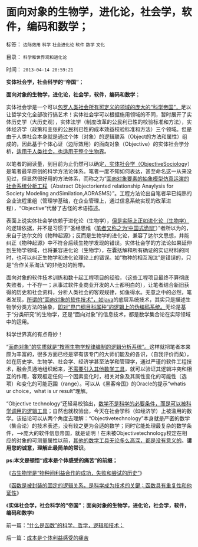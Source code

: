 # 面向对象的生物学，进化论，社会学，软件，编码和数学；

标签： `边际效用` `科学` `社会进化论` `软件` `数学` `文化` 

目录： `科学和世界观和进化论`

时间： `2013-04-14 20:59:21`

**实体社会学，社会科学的“帝国”**；

**面向对象的生物学，进化论，社会学，软件，编码和数学**；

实体社会学是一个可以[包罗人类社会所有可定义的领域的庞大的“科学帝国”，](../../../2012/12/12/进化论分类物种，社会进化论研究生物合作方式；.md)足以让哲学文化全部改行搞艺术！实体社会学可以根据施用领域的不同，暂时展开了实体历史学（大历史观），实体法学（制度改革的公民利已性的校验标准和方法），实体经济学（政策和主张的公民利已性的成本效益校验标准和方法）三个领域。但是由于人类社会本身就是通过个体（对象）的逻辑联系（Object的方法和属性）组成的，因此基于个体心证（边际效用）的面向对象（Objective）的实体社会学分析，[适用于人类社会，也适用于整个生物界](../../../2012/3/12/数学－系统论和社会进化论之间的逻辑关系.md)。

以笔者的阅读量，到目前为止仍然可以确定[，实体社会学（ObjectiveSociolog](../../../2010/11/2/社会进化论是实用科学.md)y）是笔者最早原创的科学方法论体系。笔者一度不知如何表达，甚至命名这一从来没见过，但显然很好用的方法体系，而称之为“[面向对象要素的抽象模型仿真运演的社会系统分析工程](../../../2009/5/4/使用Aorasms的角色分析社会经济流程.md)（Abstract Objectoriented relationship Anaylysis for Society Modeling andSimilation,AORASMS）”。工程方法论出自笔者早已纯熟的企业流程重组（管理学基础，在企业管理上，通过信息系统实现的改革进程），“Objective”代替了古怪的术语描述。

表面上说实体社会学依赖于进化论（生物学），[但是实际上正如进化论（生物学）](../../../2013/1/16/古生物学(Paleobiology)有什么用？.md)的逻辑依据，并不是习惯于“圣经思维（[笔者又称之为‘中国式诡辩’](../../../2011/1/31/中国式诡辩：拉起虎皮作大旗，掉掉书包吹牛皮.md)）”者所以为的，来自于达尔文的《物种起源》；反而是生物学的进化论，兼容了达尔文思想，并能纠正《物种起源》中不符合后续生物学发现的错误。实体社会学的方法论如果延伸到生物学领域，也将兼容进化论（生物学），在囊括解释所有确证的实证材料的同时，也可以纠正生物学和进化论理论上的错误。如“物种的相互淘汰”是错误的，只是“合作关系淘汰”的非绝对的附带。

面向对象的软件技术训练和数十起工程项目的经验，（这些工程项目最终不算彻底失败者，十不存一；从事过软件业商业开发的人士都明白的），让笔者结合新旧获得的历史和社会资料，分析人类社会的客观规律，如鱼得水。无意之中的必然，笔者发现，[所谓的“面向对象的软件技术”，如java](../../../2012/2/25/《ThinkInJava》中的社会学和经济学分析.md)的底层系统技术，其实只是描述生物学分类方法的抽象，[即对“界门纲目科属种”的逻辑上的伪编码系统。](../../../2012/3/14/面向对象的“科学发展观”.md)无论是基于“分类研究”的生物学，还是“面向对象”的信息技术，都是数学集合论在实际领域中的运用。

科学世界真的有点奇妙！

“[面向对象”的实质就是“按照生物学规律编制的逻辑分析系统”。](../../../2012/3/14/天无二日的科学和哲学信仰的“整体性”.md)这样就把笔者本来颇为丰富的，很多方面已经是罕有该专门的大师们能及的各识，（自我评价而矣），如在历史学、生物学、社会学、经济学甚至法学和管理学，通过严谨的软件工程技术，融会贯通地组织起来，[不需要引入其他数学工具](../../../2010/6/18/数学的滥用；找到数学命题切入点，比解决更困难.md)，就可以验证其逻辑冲突和相互的作用，客观框定任何一个因素变化时，相关对象及其属性变化的可能性（选项）和变化的可能范围（range）。可以从《黑客帝国》的Oracle的提示“whatis ur choice，what is ur result”理解。

“Objective technology”还轻易校验出，[数学不是科学的必要条件，而是可以被科学调用的逻辑工具](../../../2010/6/12/数学是文科理科的分界；数学是科学的成本.md)；自然也就校验出，今天在社会学科（如经济学）上被滥用的数学。该结论可以从两个角度去理解：“Objectivetechnology”本身就是严密的数学（集合论）的技术表述，没有较之更为合适的数学；同时它能处理最复杂的数学条件，——>庞大的软件信息帝国，就是证明！在未被Objectivetechnology校定在相应的对象的可测量属性以前，[其他的数学工具无论多么高深，都是没有意义的](../../../2009/5/10/数学工具与科学实证性的关系.md)。**请用您的诚意，理解此最简单的常识**。

**ps:本文是顿悟“成本是个体感受的痛苦”的前缀；**

《[古生物学是“物种间利益合作的成功，失败和尝试的历史”](../../../2013/1/16/古生物学(Paleobiology)有什么用？.md)》

《[函数是被封装的固定的逻辑关系，是科学成为技术的关鍵；函数具有重复性和他证性](../../../2013/4/14/“什么是函数”的科学，哲学，逻辑和技术；.md)》

《**实体社会学，社会科学的“帝国”**；**面向对象的生物学，进化论，社会学，软件，编码和数学**》



前一篇：[“什么是函数”的科学，哲学，逻辑和技术；](../../../2013/4/14/“什么是函数”的科学，哲学，逻辑和技术；.md)

后一篇：[成本是个体利益感受的痛苦](../../../2013/4/14/成本是个体利益感受的痛苦.md)